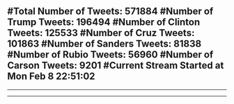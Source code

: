 #Total Number of Tweets: 571884 
#Number of Trump Tweets: 196494
#Number of Clinton Tweets: 125533
#Number of Cruz Tweets: 101863
#Number of Sanders Tweets: 81838
#Number of Rubio Tweets: 56960
#Number of Carson Tweets: 9201
#Current Stream Started at Mon Feb  8 22:51:02
---
---
---
